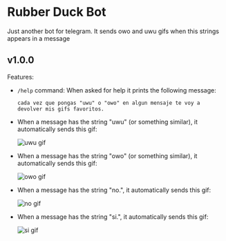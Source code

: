 # Rubber Duck Bot

Just another bot for telegram. It sends owo and uwu gifs when this strings appears in a message
## v1.0.0
Features:

* `/help` command: When asked for help it prints the following message:

      cada vez que pongas "uwu" o "owo" en algun mensaje te voy a devolver mis gifs favoritos.

* When a message has the string "uwu" (or something similar), it automatically sends this gif:
  
     ![uwu gif](https://media.tenor.com/images/da03e7732c014219614dd7c03674f468/tenor.gif)
  
* When a message has the string "owo" (or something similar), it automatically sends this gif:
  
     ![owo gif](https://media1.tenor.com/images/f5bc4d03d3c78d585508945daead8a7e/tenor.gif)

* When a message has the string "no.", it automatically sends this gif:
     
     ![no gif]("https://media0.giphy.com/media/W2zOnQonnYsNXnUxXo/giphy.gif")

* When a message has the string "si.", it automatically sends this gif:

     ![si gif]("https://media1.tenor.com/images/4fa3a2b2ccdb4d629b065ac2b62a86f0/tenor.gif")     